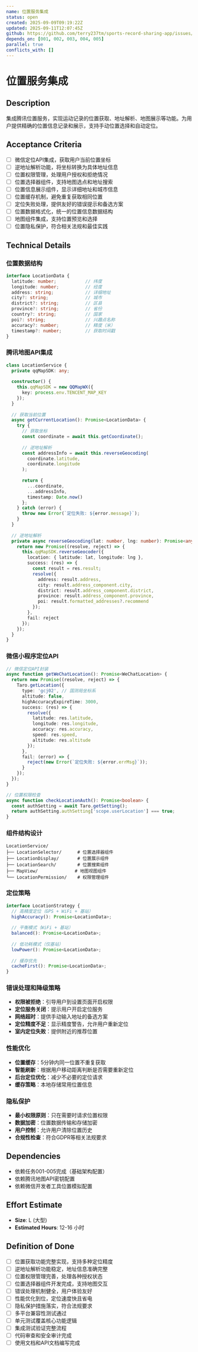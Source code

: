```yaml
---
name: 位置服务集成
status: open
created: 2025-09-09T09:19:22Z
updated: 2025-09-11T12:07:45Z
github: https://github.com/terry237tm/sports-record-sharing-app/issues/10
depends_on: [001, 002, 003, 004, 005]
parallel: true
conflicts_with: []
---
```


# 位置服务集成

## Description
集成腾讯位置服务，实现运动记录的位置获取、地址解析、地图展示等功能。为用户提供精确的位置信息记录和展示，支持手动位置选择和自动定位。

## Acceptance Criteria
- [ ] 微信定位API集成，获取用户当前位置坐标
- [ ] 逆地址解析功能，将坐标转换为具体地址信息
- [ ] 位置权限管理，处理用户授权和拒绝情况
- [ ] 位置选择器组件，支持地图选点和地址搜索
- [ ] 位置信息展示组件，显示详细地址和城市信息
- [ ] 位置缓存机制，避免重复获取相同位置
- [ ] 定位失败处理，提供友好的错误提示和备选方案
- [ ] 位置数据格式化，统一的位置信息数据结构
- [ ] 地图组件集成，支持位置预览和选择
- [ ] 位置隐私保护，符合相关法规和最佳实践

## Technical Details
### 位置数据结构
```typescript
interface LocationData {
  latitude: number;           // 纬度
  longitude: number;          // 经度
  address: string;            // 详细地址
  city?: string;              // 城市
  district?: string;          // 区县
  province?: string;          // 省份
  country?: string;           // 国家
  poi?: string;               // 兴趣点名称
  accuracy?: number;          // 精度（米）
  timestamp?: number;         // 获取时间戳
}
```

### 腾讯地图API集成
```typescript
class LocationService {
  private qqMapSDK: any;
  
  constructor() {
    this.qqMapSDK = new QQMapWX({
      key: process.env.TENCENT_MAP_KEY
    });
  }
  
  // 获取当前位置
  async getCurrentLocation(): Promise<LocationData> {
    try {
      // 获取坐标
      const coordinate = await this.getCoordinate();
      
      // 逆地址解析
      const addressInfo = await this.reverseGeocoding(
        coordinate.latitude, 
        coordinate.longitude
      );
      
      return {
        ...coordinate,
        ...addressInfo,
        timestamp: Date.now()
      };
    } catch (error) {
      throw new Error(`定位失败: ${error.message}`);
    }
  }
  
  // 逆地址解析
  private async reverseGeocoding(lat: number, lng: number): Promise<any> {
    return new Promise((resolve, reject) => {
      this.qqMapSDK.reverseGeocoder({
        location: { latitude: lat, longitude: lng },
        success: (res) => {
          const result = res.result;
          resolve({
            address: result.address,
            city: result.address_component.city,
            district: result.address_component.district,
            province: result.address_component.province,
            poi: result.formatted_addresses?.recommend
          });
        },
        fail: reject
      });
    });
  }
}
```

### 微信小程序定位API
```typescript
// 微信定位API封装
async function getWeChatLocation(): Promise<WeChatLocation> {
  return new Promise((resolve, reject) => {
    Taro.getLocation({
      type: 'gcj02', // 国测局坐标系
      altitude: false,
      highAccuracyExpireTime: 3000,
      success: (res) => {
        resolve({
          latitude: res.latitude,
          longitude: res.longitude,
          accuracy: res.accuracy,
          speed: res.speed,
          altitude: res.altitude
        });
      },
      fail: (error) => {
        reject(new Error(`定位失败: ${error.errMsg}`));
      }
    });
  });
}

// 位置权限检查
async function checkLocationAuth(): Promise<boolean> {
  const authSetting = await Taro.getSetting();
  return authSetting.authSetting['scope.userLocation'] === true;
}
```

### 组件结构设计
```
LocationService/
├── LocationSelector/      # 位置选择器组件
├── LocationDisplay/       # 位置展示组件
├── LocationSearch/        # 位置搜索组件
├── MapView/              # 地图视图组件
└── LocationPermission/    # 权限管理组件
```

### 定位策略
```typescript
interface LocationStrategy {
  // 高精度定位（GPS + WiFi + 基站）
  highAccuracy(): Promise<LocationData>;
  
  // 平衡模式（WiFi + 基站）
  balanced(): Promise<LocationData>;
  
  // 低功耗模式（仅基站）
  lowPower(): Promise<LocationData>;
  
  // 缓存优先
  cacheFirst(): Promise<LocationData>;
}
```

### 错误处理和降级策略
- **权限被拒绝**：引导用户到设置页面开启权限
- **定位服务关闭**：提示用户开启定位服务
- **网络超时**：提供手动输入地址的备选方案
- **定位精度不足**：显示精度警告，允许用户重新定位
- **室内定位失败**：提供附近的推荐位置

### 性能优化
- **位置缓存**：5分钟内同一位置不重复获取
- **智能刷新**：根据用户移动距离判断是否需要重新定位
- **后台定位优化**：减少不必要的定位请求
- **缓存策略**：本地存储常用位置信息

### 隐私保护
- **最小权限原则**：只在需要时请求位置权限
- **数据加密**：位置数据传输和存储加密
- **用户控制**：允许用户清除位置历史
- **合规性检查**：符合GDPR等相关法规要求

## Dependencies
- 依赖任务001-005完成（基础架构配置）
- 依赖腾讯地图API密钥配置
- 依赖微信开发者工具位置模拟配置

## Effort Estimate
- **Size**: L (大型)
- **Estimated Hours**: 12-16 小时

## Definition of Done
- [ ] 位置获取功能完整实现，支持多种定位精度
- [ ] 逆地址解析功能稳定，地址信息准确完整
- [ ] 位置权限管理完善，处理各种授权状态
- [ ] 位置选择器组件开发完成，支持地图交互
- [ ] 错误处理机制健全，用户体验友好
- [ ] 性能优化到位，定位速度快且省电
- [ ] 隐私保护措施落实，符合法规要求
- [ ] 多平台兼容性测试通过
- [ ] 单元测试覆盖核心功能逻辑
- [ ] 集成测试验证完整流程
- [ ] 代码审查和安全审计完成
- [ ] 使用文档和API文档编写完成
